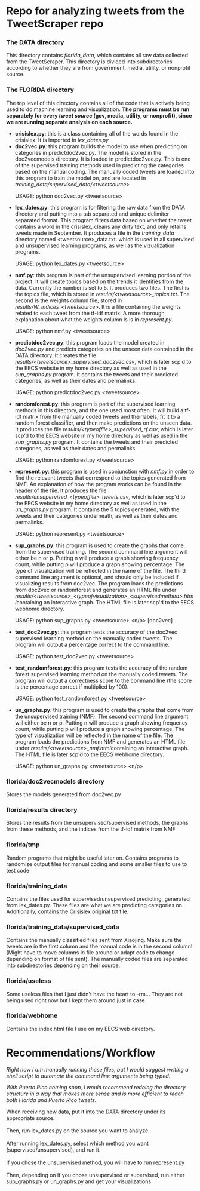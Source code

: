 <h1>Repo for analyzing tweets from the TweetScraper repo</h1>
<h3>The DATA directory</h3>
<p>This directory contains <i>florida_data</i>, which contains all raw data collected from the TweetScraper. This directory is divided into subdirectories according to whether they are from government, media, utility, or nonprofit source.</p>
<h3>The FLORIDA directory</h3>
<p>The top level of this directory contains all of the code that is actively being used to do machine learning and visualization. <b>The programs must be run separately for every <i>tweet source</i> (gov, media, utility, or nonprofit), since we are running separate analysis on each source.</b></p>
<ul><li><b>crisislex.py</b>: this is a class containing all of the words found in the crisislex. It is imported in <i>lex_dates.py</i></li>
<li><b>doc2vec.py</b>: this program builds the model to use when predicting on categories in predictdoc2vec.py. The model is stored in the doc2vecmodels directory. It is loaded in predictdoc2vec.py. This is one of the supervised training methods used in predicting the categories based on the manual coding. The manually coded tweets are loaded into this program to train the model on, and are located in <i>training_data/supervised_data/&lt;tweetsource&gt;</i><p>USAGE: python doc2vec.py &lt;tweetsource&gt;</p></li>
<li><b>lex_dates.py</b>: this program is for filtering the raw data from the DATA directory and putting into a tab separated and unique delimiter separated format. This program filters data based on whether the tweet contains a word in the crisislex, cleans any dirty text, and only retains tweets made in September. It produces a file in the <i>training_data</i> directory named &lt;tweetsource&gt;_data.txt. which is used in all supervised and unsupervised learning programs, as well as the vizualization programs. <p>USAGE: python lex_dates.py &lt;tweetsource&gt;</p></li>
<li><b>nmf.py</b>: this program is part of the unsupervised learning portion of the project. It will create topics based on the trends it identifies from the data. Currently the number is set to 5.  It produces two files. The first is the topics file, which is stored in <i>results/&lt;tweetsource&gt;_topics.txt</i>. The second is the weights column file, stored in <i>results/W_indices_&lt;tweetsource&gt;</i>. It is a file containing the weights related to each tweet from the tf-idf matrix. A more thorough explanation about what the weights column is is in <i>represent.py</i>.<p>USAGE: python nmf.py &lt;tweetsource&gt;</p></li>
<li><b>predictdoc2vec.py</b>: this program loads the model created in <i>doc2vec.py</i> and predicts categories on the unseen data contained in the DATA directory. It creates the file <i>results/&lt;tweetsource&gt;_supervised_doc2vec.csv</i>, which is later scp'd to the EECS website in my home directory as well as used in the <i>sup_graphs.py</i> program. It contains the tweets and their predicted categories, as well as their dates and permalinks.</b><p>USAGE: python predictdoc2vec.py &lt;tweetsource&gt;</p></li>
<li><b>randomforest.py</b>: this program is part of the supervised learning methods in this directory, and the one used most often. It will build a tf-idf matrix from the manually coded tweets and theirlabels, fit it to a random forest classifier, and then make predictions on the unseen data. It produces the file <i>results/&lt;typeoffile&gt;_supervised_rf.csv</i>, which is later scp'd to the EECS website in my home directory as well as used in the <i>sup_graphs.py</i> program. It contains the tweets and their predicted categories, as well as their dates and permalinks.</b><p>USAGE: python randomforest.py &lt;tweetsource&gt;</p></li>
<li><b>represent.py</b>: this program is used in conjunction with <i>nmf.py</i> in order to find the relevant tweets that correspond to the topics generated from NMF. An explanation of how the program works can be found in the header of the file. It produces the file <i>results/unsupervised_&lt;typeoffile&gt;_tweets.csv</i>, which is later scp'd to the EECS website in my home directory as well as used in the <i>un_graphs.py</i> program. It contains the 5 topics generated, with the tweets and their categories underneath, as well as their dates and permalinks.</b><p>USAGE: python represent.py &lt;tweetsource&gt;</p></li>
<li><b>sup_graphs.py</b>: this program is used to create the graphs that come from the supervised training. The second command line argument will either be n or p. Putting n will produce a graph showing frequency count, while putting p will produce a graph showing percentage. The type of visualization will be reflected in the name of the file. The third command line argument is optional, and should only be included if visualizing results from doc2vec. The program loads the predictions from doc2vec or randomforest and generates an HTML file under <i>results/&lt;tweetsource&gt;_&lt;typeofvisualization&gt;_&lt;supervisedmethod&gt;.html</i>containing an interactive graph. The HTML file is later scp'd to the EECS webhome directory.<p> USAGE: python sup_graphs.py &lt;tweetsource&gt; &lt;n/p&gt; [doc2vec]</p></li>
<li><b>test_doc2vec.py</b>: this program tests the accuracy of the doc2vec supervised learning method on the manually coded tweets. The program will output a percentage correct to the command line. <p>USAGE: python test_doc2vec.py &lt;tweetsource&gt;</p></li> 
<li><b>test_randomforest.py</b>: this program tests the accuracy of the random forest supervised learning method on the manually coded tweets. The program will output a correctness score to the command line (the score is the percentage correct if multiplied by 100). <p>USAGE: python test_randomforest.py &lt;tweetsource&gt;</p></li>
<li><b>un_graphs.py</b>: this program is used to create the graphs that come from the unsupervised training (NMF). The second command line argument will either be n or p. Putting n will produce a graph showing frequency count, while putting p will produce a graph showing percentage. The type of visualization will be reflected in the name of the file. The program loads the predictions from NMF and generates an HTML file under <i>results/&lt;tweetsource&gt;_nmf.html</i>containing an interactive graph. The HTML file is later scp'd to the EECS webhome directory.<p> USAGE: python un_graphs.py &lt;tweetsource&gt; &lt;n/p&gt;</p></li></ul>
<h3>florida/doc2vecmodels directory</h3>
<p>Stores the models generated from doc2vec.py</p>
<h3>florida/results directory</h3>
<p>Stores the results from the unsupervised/supervised methods, the graphs from these methods, and the indices from the tf-idf matrix from NMF</p>
<h3>florida/tmp</h3>
<p>Random programs that might be useful later on. Contains programs to randomize output files for manual coding and some smaller files to use to test code</p>
<h3>florida/training_data</h3>
<p>Contains the files used for supervised/unsupervised predicting, generated from lex_dates.py. These files are what we are predicting categories on. Additionally, contains the Crisislex original txt file.</p>
<h3>florida/training_data/supervised_data</h3>
<p>Contains the manually classified files sent from Xiaojing. Make sure the tweets are in the first column and the manual code is in the second column! (Might have to move columns in file around or adapt code to change depending on format of file sent). The manually coded files are separated into subdirectories depending on their source.</p>
<h3>florida/useless</h3>
<p>Some useless files that I just didn't have the heart to -rm... They are not being used right now but I kept them around just in case.</p>
<h3>florida/webhome</h3>
<p>Contains the index.html file I use on my EECS web directory.</h3>

<h1>Recommendations/Workflow</h1>
<p><i>Right now I am manually running these files, but I would suggest writing a shell script to automate the command line arguments being typed.</i></p>
<p><i>With Puerto Rico coming soon, I would recommend redoing the directory structure in a way that makes more sense and is more efficient to reach both Florida and Puerto Rico tweets.</i></p>
<p>When receiving new data, put it into the DATA directory under its appropriate source.</br>
<br>Then, run lex_dates.py on the source you want to analyze.</br>
<br>After running lex_dates.py, select which method you want (supervised/unsupervised), and run it.</br>
<br>If you chose the unsupervised method, you will have to run represent.py</br>
<br>Then, depending on if you chose unsupervised or supervised, run either sup_graphs.py or un_graphs.py and get your visualizations.</br>





